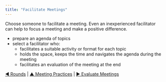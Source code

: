 ```yaml
---
title: "Facilitate Meetings"
---
```



Choose someone to facilitate a meeting. Even an inexperienced facilitator can help to focus a meeting and make a positive difference.

-   prepare an agenda of topics
-   select a facilitator who:
    -   facilitates a suitable activity or format for each topic
    -   holds the space, keeps the time and navigates the agenda during the meeting
    -   facilitates an evaluation of the meeting at the end


[&#9664; Rounds](rounds.html) | [&#9650; Meeting Practices](meeting-practices.html) | [&#9654; Evaluate Meetings](evaluate-meetings.html)


